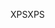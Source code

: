 <span data-ttu-id="a250b-101">XPS</span><span class="sxs-lookup"><span data-stu-id="a250b-101">XPS</span></span>